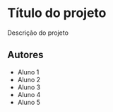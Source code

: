 # Título do projeto
Descrição do projeto
## Autores
- Aluno 1
- Aluno 2
- Aluno 3
- Aluno 4
- Aluno 5
